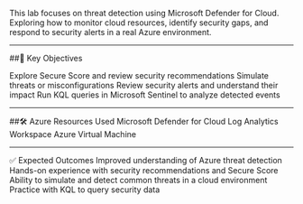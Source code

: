 


This lab focuses on threat detection using Microsoft Defender for Cloud. Exploring how to monitor cloud resources, identify security gaps, and respond to security alerts in a real Azure environment.

---
##🎯 Key Objectives

Explore Secure Score and review security recommendations
Simulate threats or misconfigurations
Review security alerts and understand their impact
Run KQL queries in Microsoft Sentinel to analyze detected events

---

##🛠️ Azure Resources Used
Microsoft Defender for Cloud
Log Analytics Workspace
Azure Virtual Machine

---

✅ Expected Outcomes
Improved understanding of Azure threat detection
Hands-on experience with security recommendations and Secure Score
Ability to simulate and detect common threats in a cloud environment
Practice with KQL to query security data
